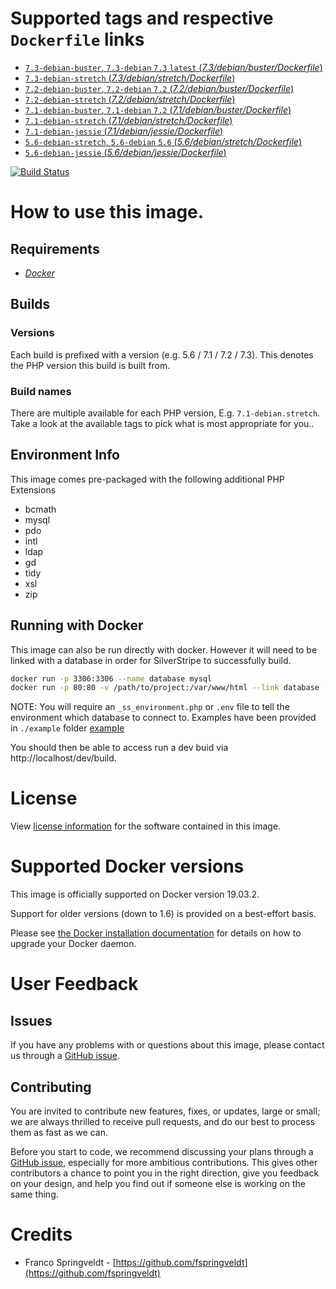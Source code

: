 # Supported tags and respective `Dockerfile` links

- [`7.3-debian-buster`, `7.3-debian` `7.3` `latest` (*7.3/debian/buster/Dockerfile*)](https://github.com/brettt89/silverstripe-web/blob/master/7.3/debian/buster/Dockerfile)
- [`7.3-debian-stretch` (*7.3/debian/stretch/Dockerfile*)](https://github.com/brettt89/silverstripe-web/blob/master/7.3/debian/stretch/Dockerfile)
- [`7.2-debian-buster`, `7.2-debian` `7.2` (*7.2/debian/buster/Dockerfile*)](https://github.com/brettt89/silverstripe-web/blob/master/7.2/debian/buster/Dockerfile)
- [`7.2-debian-stretch` (*7.2/debian/stretch/Dockerfile*)](https://github.com/brettt89/silverstripe-web/blob/master/7.2/debian/stretch/Dockerfile)
- [`7.1-debian-buster`, `7.1-debian` `7.2` (*7.1/debian/buster/Dockerfile*)](https://github.com/brettt89/silverstripe-web/blob/master/7.1/debian/buster/Dockerfile)
- [`7.1-debian-stretch` (*7.1/debian/stretch/Dockerfile*)](https://github.com/brettt89/silverstripe-web/blob/master/7.1/debian/stretch/Dockerfile)
- [`7.1-debian-jessie` (*7.1/debian/jessie/Dockerfile*)](https://github.com/brettt89/silverstripe-web/blob/master/7.1/debian/jessie/Dockerfile)
- [`5.6-debian-stretch`, `5.6-debian` `5.6` (*5.6/debian/stretch/Dockerfile*)](https://github.com/brettt89/silverstripe-web/blob/master/5.6/debian/stretch/Dockerfile)
- [`5.6-debian-jessie` (*5.6/debian/jessie/Dockerfile*)](https://github.com/brettt89/silverstripe-web/blob/master/5.6/debian/jessie/Dockerfile)

[![Build Status](https://travis-ci.org/brettt89/silverstripe-web.svg?branch=master)](https://travis-ci.org/brettt89/silverstripe-web)

# How to use this image.

## Requirements

- [*Docker*](https://docs.docker.com/)

## Builds

### Versions

Each build is prefixed with a version (e.g. 5.6 / 7.1 / 7.2 / 7.3). This denotes the PHP version this build is built from.

### Build names

There are multiple available for each PHP version, E.g. `7.1-debian.stretch`. Take a look at the available tags to pick what is most appropriate for you..

## Environment Info

This image comes pre-packaged with the following additional PHP Extensions

 - bcmath
 - mysql
 - pdo
 - intl
 - ldap
 - gd
 - tidy
 - xsl
 - zip

## Running with Docker

This image can also be run directly with docker. However it will need to be linked with a database in order for SilverStripe to successfully build.

```bash
docker run -p 3306:3306 --name database mysql
docker run -p 80:80 -v /path/to/project:/var/www/html --link database --name project1 brettt89/silverstripe-web
```

NOTE: You will require an `_ss_environment.php` or `.env` file to tell the environment which database to connect to. Examples have been provided in `./example` folder [example](./example/_ss_environment.php)

You should then be able to access run a dev buid via http://localhost/dev/build.

# License

View [license information](http://php.net/license/) for the software contained in this image.

# Supported Docker versions

This image is officially supported on Docker version 19.03.2.

Support for older versions (down to 1.6) is provided on a best-effort basis.

Please see [the Docker installation documentation](https://docs.docker.com/installation/) for details on how to upgrade your Docker daemon.

# User Feedback

## Issues

If you have any problems with or questions about this image, please contact us through a [GitHub issue](https://github.com/brettt89/silverstripe-web/issues). 

## Contributing

You are invited to contribute new features, fixes, or updates, large or small; we are always thrilled to receive pull requests, and do our best to process them as fast as we can.

Before you start to code, we recommend discussing your plans through a [GitHub issue](https://github.com/brettt89/silverstripe-web/issues), especially for more ambitious contributions. This gives other contributors a chance to point you in the right direction, give you feedback on your design, and help you find out if someone else is working on the same thing.

# Credits

 - Franco Springveldt - [https://github.com/fspringveldt](https://github.com/fspringveldt)
